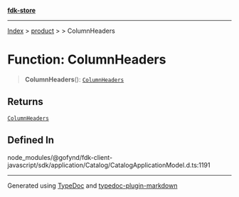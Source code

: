 [**fdk-store**](../../../README.md)
***

[Index](../../../API.md) > [product](../../README.md) > [<internal>](../README.md) > ColumnHeaders

# Function: ColumnHeaders

> **ColumnHeaders**(): [`ColumnHeaders`](../type-aliases/type-alias.ColumnHeaders.md)

## Returns

[`ColumnHeaders`](../type-aliases/type-alias.ColumnHeaders.md)

## Defined In

node\_modules/@gofynd/fdk-client-javascript/sdk/application/Catalog/CatalogApplicationModel.d.ts:1191

***
Generated using [TypeDoc](https://typedoc.org/) and [typedoc-plugin-markdown](https://www.npmjs.com/package/typedoc-plugin-markdown)
